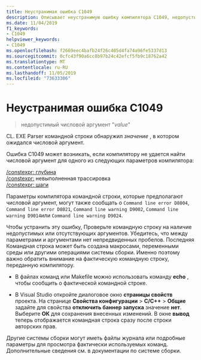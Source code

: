 ```yaml
---
title: Неустранимая ошибка C1049
description: Описывает неустранимую ошибку компилятора C1049, недопустимый числовой аргумент и объясняет, как ее устранить.
ms.date: 11/04/2019
f1_keywords:
- C1049
helpviewer_keywords:
- C1049
ms.openlocfilehash: f2669eec4bafb24f26c405d4fa74a96fe5337d13
ms.sourcegitcommit: 0cfc43f90a6cc8b97b24c42efcf5fb9c18762a42
ms.translationtype: MT
ms.contentlocale: ru-RU
ms.lasthandoff: 11/05/2019
ms.locfileid: "73633306"
---
```

# <a name="fatal-error-c1049"></a>Неустранимая ошибка C1049

> недопустимый числовой аргумент "*value*"

CL. EXE Parser командной строки обнаружил *значение* , в котором ожидался числовой аргумент.

Ошибка C1049 может возникать, если компилятору не удается найти числовой аргумент для одного из следующих параметров компилятора:

[/constexpr: глубина](/cpp/build/reference/constexpr-control-constexpr-evaluation)\
[/constexpr:](/cpp/build/reference/constexpr-control-constexpr-evaluation) невыполненная трассировка\
[/constexpr: шаги](/cpp/build/reference/constexpr-control-constexpr-evaluation)

Параметры компилятора командной строки, которые предполагают числовой аргумент, могут также сообщать о `Command line error D8004`, `Command line error D8021`, `Command line warning D9002`, `Command line warning D9014`или `Command line warning D9024`.

Чтобы устранить эту ошибку, Проверьте командную строку на наличие недопустимых или отсутствующих аргументов. Убедитесь, что между параметрами и аргументами нет непредвиденных пробелов. Последняя Командная строка может быть создана макросами, переменными среды или другими операциями системы сборки. Именно поэтому важно обратить внимание на фактическую командную строку, переданную компилятору.

- В файлах команд или Makefile можно использовать команду **echo** , чтобы сообщить о фактической командной строке.

- В Visual Studio откройте диалоговое окно **страницы свойств** проекта. На странице **Свойства конфигурации** > **C/C++**  > **Общие** задайте для свойства **отключить баннер запуска** значение **нет**. Выберите **ОК** для сохранения внесенных изменений. В окне **вывод** теперь отображается командная строка сразу после строки авторских прав.

Другие системы сборки могут иметь файлы журнала или подробные параметры для просмотра фактически используемых команд. Дополнительные сведения см. в документации по системе сборки.
